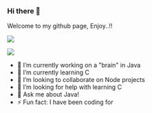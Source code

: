 ### Hi there 👋

Welcome to my github page, Enjoy..!!


![](https://github-readme-stats.vercel.app/api?username=jwpjr-dev&count_private=true&show_icons=true&show_owner=true)

![](https://github-readme-stats.vercel.app/api/top-langs/?username=jwpjr-dev)

- 🔭 I’m currently working on a "brain" in Java
- 🌱 I’m currently learning C
- 👯 I’m looking to collaborate on Node projects
- 🤔 I’m looking for help with learning C
- 💬 Ask me about Java!
- ⚡ Fun fact: I have been coding for 
